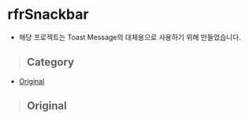# rfrSnackbar

- 해당 프로젝트는 Toast Message의 대체용으로 사용하기 위해 만들었습니다.

> ## Category

- [Original](#original)

> ## Original
